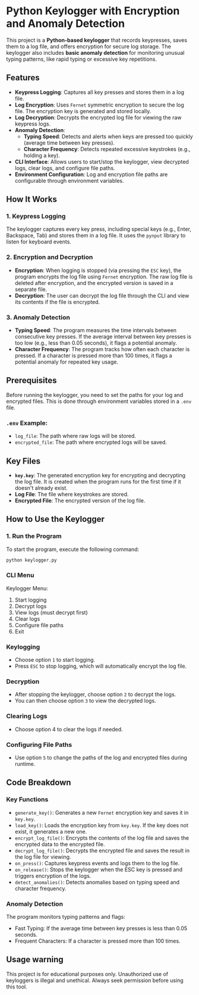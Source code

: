 # Python Keylogger with Encryption and Anomaly Detection

This project is a **Python-based keylogger** that records keypresses, saves them to a log file, and offers encryption for secure log storage. The keylogger also includes **basic anomaly detection** for monitoring unusual typing patterns, like rapid typing or excessive key repetitions.

## Features

- **Keypress Logging**: Captures all key presses and stores them in a log file.
- **Log Encryption**: Uses `Fernet` symmetric encryption to secure the log file. The encryption key is generated and stored locally.
- **Log Decryption**: Decrypts the encrypted log file for viewing the raw keypress logs.
- **Anomaly Detection**:
  - **Typing Speed**: Detects and alerts when keys are pressed too quickly (average time between key presses).
  - **Character Frequency**: Detects repeated excessive keystrokes (e.g., holding a key).
- **CLI Interface**: Allows users to start/stop the keylogger, view decrypted logs, clear logs, and configure file paths.
- **Environment Configuration**: Log and encryption file paths are configurable through environment variables.

## How It Works

### 1. Keypress Logging
The keylogger captures every key press, including special keys (e.g., Enter, Backspace, Tab) and stores them in a log file. It uses the `pynput` library to listen for keyboard events.

### 2. Encryption and Decryption
- **Encryption**: When logging is stopped (via pressing the `ESC` key), the program encrypts the log file using `Fernet` encryption. The raw log file is deleted after encryption, and the encrypted version is saved in a separate file.
- **Decryption**: The user can decrypt the log file through the CLI and view its contents if the file is encrypted.

### 3. Anomaly Detection
- **Typing Speed**: The program measures the time intervals between consecutive key presses. If the average interval between key presses is too low (e.g., less than 0.05 seconds), it flags a potential anomaly.
- **Character Frequency**: The program tracks how often each character is pressed. If a character is pressed more than 100 times, it flags a potential anomaly for repeated key usage.

## Prerequisites

Before running the keylogger, you need to set the paths for your log and encrypted files. This is done through environment variables stored in a `.env` file.

### `.env` Example:

- `log_file`: The path where raw logs will be stored.
- `encrypted_file`: The path where encrypted logs will be saved.

## Key Files

- **`key.key`**: The generated encryption key for encrypting and decrypting the log file. It is created when the program runs for the first time if it doesn't already exist.
- **Log File**: The file where keystrokes are stored.
- **Encrypted File**: The encrypted version of the log file.

## How to Use the Keylogger

### 1. Run the Program
To start the program, execute the following command:
```bash
python keylogger.py
```
### CLI Menu

Keylogger Menu:
1. Start logging
2. Decrypt logs
3. View logs (must decrypt first)
4. Clear logs
5. Configure file paths
6. Exit

### Keylogging

- Choose option `1` to start logging.
- Press `ESC` to stop logging, which will automatically encrypt the log file.

### Decryption 

- After stopping the keylogger, choose option `2` to decrypt the logs.
- You can then choose option `3` to view the decrypted logs.

### Clearing Logs

- Choose option 4 to clear the logs if needed.

### Configuring File Paths

- Use option `5` to change the paths of the log and encrypted files during runtime.

## Code Breakdown

### Key Functions

- `generate_key()`: Generates a new `Fernet` encryption key and saves it in `key.key`.
- `load_key()`: Loads the encryption key from `key.key`. If the key does not exist, it generates a new one.
- `encrypt_log_file()`: Encrypts the contents of the log file and saves the encrypted data to the encrypted file.
- `decrypt_log_file()`: Decrypts the encrypted file and saves the result in the log file for viewing.
- `on_press()`: Captures keypress events and logs them to the log file.
- `on_release()`: Stops the keylogger when the ESC key is pressed and triggers encryption of the logs.
- `detect_anomalies()`: Detects anomalies based on typing speed and character frequency.

### Anomaly Detection

The program monitors typing patterns and flags:

- Fast Typing: If the average time between key presses is less than 0.05 seconds.
- Frequent Characters: If a character is pressed more than 100 times.

## Usage warning

This project is for educational purposes only. Unauthorized use of keyloggers is illegal and unethical. Always seek permission before using this tool.
